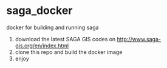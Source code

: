 # saga_docker
docker for building and running saga

1. download the latest SAGA GIS codes on http://www.saga-gis.org/en/index.html
2. clone this repo and build the docker image
3. enjoy
